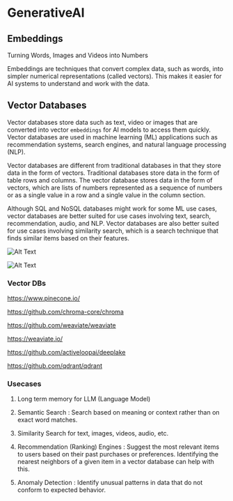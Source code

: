 # GenerativeAI

## Embeddings

Turning Words, Images and Videos into Numbers

Embeddings are techniques that convert complex data, such as words, into simpler numerical representations (called vectors). This makes it easier for AI systems to understand and work with the data.

## Vector Databases

Vector databases store data such as text, video or images that are converted into vector `embeddings` for AI models to access them quickly. Vector databases are used in machine learning (ML) applications such as recommendation systems, search engines, and natural language processing (NLP).

Vector databases are different from traditional databases in that they store data in the form of vectors. Traditional databases store data in the form of table rows and columns. The vector database stores data in the form of vectors, which are lists of numbers represented as a sequence of numbers or as a single value in a row and a single value in the column section.

Although SQL and NoSQL databases might work for some ML use cases, vector databases are better suited for use cases involving text, search, recommendation, audio, and NLP. Vector databases are also better suited for use cases involving similarity search, which is a search technique that finds similar items based on their features.

![Alt Text](images/vectordb/VectorDB2.png)

![Alt Text](images/vectordb/VectorDB1.png)

### Vector DBs

https://www.pinecone.io/

https://github.com/chroma-core/chroma

https://github.com/weaviate/weaviate

https://weaviate.io/

https://github.com/activeloopai/deeplake

https://github.com/qdrant/qdrant

### Usecases

1. Long term memory for LLM (Language Model)

2. Semantic Search : Search based on meaning or context rather than on exact word matches.

3. Similarity Search for text, images, videos, audio, etc.

4. Recommendation (Ranking) Engines : Suggest the most relevant items to users based on their past purchases or preferences. Identifying the nearest neighbors of a given item in a vector database can help with this.

5. Anomaly Detection : Identify unusual patterns in data that do not conform to expected behavior.
